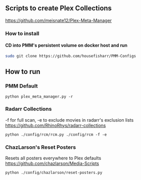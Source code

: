 
## Scripts to create Plex Collections
https://github.com/meisnate12/Plex-Meta-Manager
### How to install
#### CD into PMM's persistent volume on docker host and run
```bash
sudo git clone https://github.com/housefisharr/PMM-Configs
```
## How to run
### PMM Default
```shell
python plex_meta_manager.py -r
```
### Radarr Collections
-f for full scan, -e to exclude movies in radarr's exclusion lists
https://github.com/RhinoRhys/radarr-collections
```shell
python ./config/rcm/rcm.py ./config/rcm -f -e
```
### ChazLarson's Reset Posters
Resets all posters everywhere to Plex defaults
https://github.com/chazlarson/Media-Scripts
```shell
python ./config/chazlarson/reset-posters.py
```
